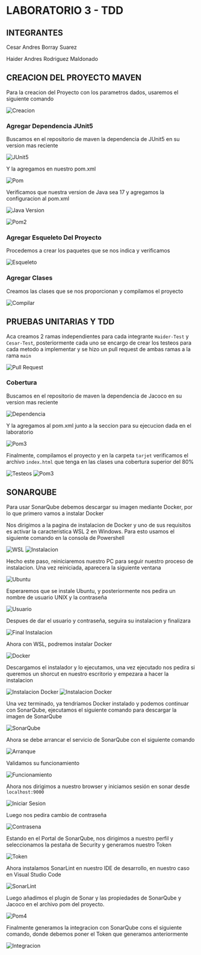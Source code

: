 # LABORATORIO 3 - TDD

## INTEGRANTES

Cesar Andres Borray Suarez

Haider Andres Rodriguez Maldonado

## CREACION DEL PROYECTO MAVEN

Para la creacion del Proyecto con los parametros dados, usaremos el siguiente comando

![Creacion](/Capturas/Captura1.png)

### Agregar Dependencia JUnit5

Buscamos en el repositorio de maven la dependencia de JUnit5 en su version mas reciente

![JUnit5](/Capturas/Captura2.png)

Y la agregamos en nuestro pom.xml

![Pom](/Capturas/Captura3.png)

Verificamos que nuestra version de Java sea 17 y agregamos la configuracion al pom.xml

![Java Version](/Capturas/Captura23.png)

![Pom2](/Capturas/Captura24.png)

### Agregar Esqueleto Del Proyecto

Procedemos a crear los paquetes que se nos indica y verificamos

![Esqueleto](/Capturas/Captura4.png)

### Agregar Clases

Creamos las clases que se nos proporcionan y compilamos el proyecto

![Compilar](/Capturas/Captura25.png)

## PRUEBAS UNITARIAS Y TDD

Aca creamos 2 ramas independientes para cada integrante `Haider-Test` y `Cesar-Test`, posteriormente cada uno se encargo de crear los testeos para cada metodo a implementar y se hizo un pull request de ambas ramas a la rama `main`

![Pull Request](/Capturas/Captura26.png)

### Cobertura

Buscamos en el repositorio de maven la dependencia de Jacoco en su version mas reciente

![Dependencia](/Capturas/Captura27.png)

Y la agregamos al pom.xml junto a la seccion para su ejecucion dada en el laboratorio

![Pom3](/Capturas/Captura28.png)

Finalmente, compilamos el proyecto y en la carpeta `tarjet` verificamos el archivo `index.html` que tenga en las clases una cobertura superior del 80%

![Testeos](/Capturas/Captura30.jfif)
![Pom3](/Capturas/Captura29.jfif)

## SONARQUBE

Para usar SonarQube debemos descargar su imagen mediante Docker, por lo que primero vamos a instalar Docker

Nos dirigimos a la pagina de instalacion de Docker y uno de sus requisitos es activar la característica WSL 2 en Windows. Para esto usamos el siguiente comando en la consola de Powershell

![WSL](/Capturas/Captura6.png)
![Instalacion](/Capturas/Captura7.png)

Hecho este paso, reiniciaremos nuestro PC para seguir nuestro proceso de instalacion. Una vez reiniciada, aparecera la siguiente ventana

![Ubuntu](/Capturas/Captura8.png)

Esperaremos que se instale Ubuntu, y posteriormente nos pedira un nombre de usuario UNIX y la contraseña

![Usuario](/Capturas/Captura9.png)

Despues de dar el usuario y contraseña, seguira su instalacion y finalizara

![Final Instalacion](/Capturas/Captura10.png)

Ahora con WSL, podremos instalar Docker

![Docker](/Capturas/Captura11.png)

Descargamos el instalador y lo ejecutamos, una vez ejecutado nos pedira si queremos un shorcut en nuestro escritorio y empezara a hacer la instalacion

![Instalacion Docker](/Capturas/Captura12.png)
![Instalacion Docker](/Capturas/Captura13.png)

Una vez terminado, ya tendriamos Docker instalado y podemos continuar con SonarQube, ejecutamos el siguiente comando para descargar la imagen de SonarQube

![SonarQube](/Capturas/Captura14.png)

Ahora se debe arrancar el servicio de SonarQube con el siguiente comando

![Arranque](/Capturas/Captura15.png)

Validamos su funcionamiento

![Funcionamiento](/Capturas/Captura16.png)

Ahora nos dirigimos a nuestro browser y iniciamos sesión en sonar desde `localhost:9000`

![Iniciar Sesion](/Capturas/Captura17.png)

Luego nos pedira cambio de contraseña

![Contrasena](/Capturas/Captura18.png)

Estando en el Portal de SonarQube, nos dirigimos a nuestro perfil y seleccionamos la pestaña de Security y generamos nuestro Token

![Token](/Capturas/Captura19.png)

Ahora instalamos SonarLint en nuestro IDE de desarrollo, en nuestro caso en Visual Studio Code

![SonarLint](/Capturas/Captura20.png)

Luego añadimos el plugin de Sonar y las propiedades de SonarQube y Jacoco en el archivo pom del proyecto.

![Pom4](/Capturas/Captura21.png)

Finalmente generamos la integracion con SonarQube cons el siguiente comando, donde debemos poner el Token que generamos anteriormente

![Integracion](/Capturas/Captura22.png)